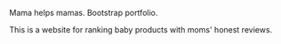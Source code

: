 Mama helps mamas. Bootstrap portfolio.

This is a website for ranking baby products with moms' honest reviews.
